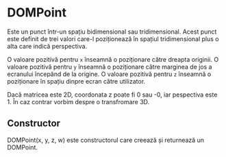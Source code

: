 # DOMPoint

Este un punct într-un spațiu bidimensional sau tridimensional. Acest punct este definit de trei valori care-l poziționează în spațiul tridimensional plus o alta care indică perspectiva.

O valoare pozitivă pentru `x` înseamnă o poziționare către dreapta originii.
O valoare pozitivă pentru `y` înseamnă o poziționare către marginea de jos a ecranului începând de la origine.
O valoare pozitivă pentru `z` înseamnă o poziționare în spațiu dinpre ecran către utilizator.

Dacă matricea este 2D, coordonata z poate fi 0 sau -0, iar pespectiva este 1. În caz contrar vorbim despre o transfromare 3D.

## Constructor

DOMPoint(x, y, z, w) este constructorul care creează și returnează un DOMPoint.

